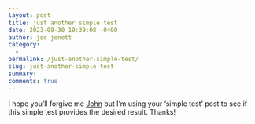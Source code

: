 ```yaml
---
layout: post
title: just another simple test
date: 2023-09-30 19:39:08 -0400
author: joe jenett
category:
  - 
permalink: /just-another-simple-test/
slug: just-another-simple-test
summary: 
comments: true
---
```

I hope you’ll forgive me <a href="https://johnjohnston.info/blog/a-test-from-drummer/">John</a> but I’m using your ‘simple test’ post to see if this simple test provides the desired result. Thanks!
